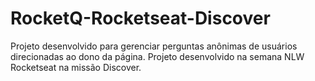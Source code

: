 # RocketQ-Rocketseat-Discover
Projeto desenvolvido para gerenciar perguntas anônimas de usuários direcionadas ao dono da página. Projeto desenvolvido na semana NLW Rocketseat na missão Discover.

